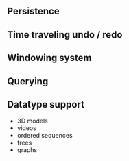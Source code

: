 ## Persistence ##

## Time traveling undo / redo ##

## Windowing system ##

## Querying ##

## Datatype support ##

- 3D models
- videos
- ordered sequences
- trees
- graphs

